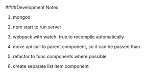 ####Development Notes 
1. mongod
2. npm start to run server 
3. webpack with watch: true to recompile automatically

1. move api call to parent component, so it can be passed than 
2. refactor to func components where possible 
3. create separate list item component